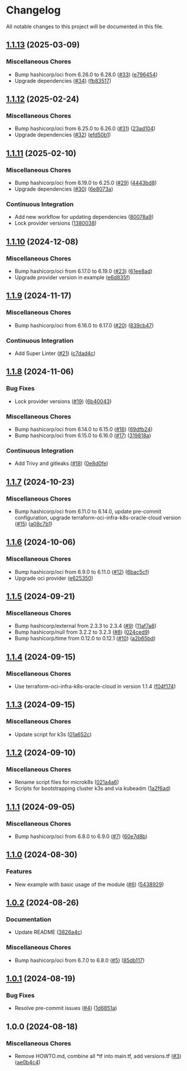 # Changelog

All notable changes to this project will be documented in this file.

## [1.1.13](https://github.com/sebastianczech/terraform-oci-conf-k8s-oracle-cloud/compare/v1.1.12...v1.1.13) (2025-03-09)

### Miscellaneous Chores

* Bump hashicorp/oci from 6.26.0 to 6.28.0 ([#33](https://github.com/sebastianczech/terraform-oci-conf-k8s-oracle-cloud/issues/33)) ([e796454](https://github.com/sebastianczech/terraform-oci-conf-k8s-oracle-cloud/commit/e796454edbc79b143832ec37a16a732e46f3925e))
* Upgrade dependencies ([#34](https://github.com/sebastianczech/terraform-oci-conf-k8s-oracle-cloud/issues/34)) ([fb83517](https://github.com/sebastianczech/terraform-oci-conf-k8s-oracle-cloud/commit/fb8351722abaecac625f4409260c792bd912c595))

## [1.1.12](https://github.com/sebastianczech/terraform-oci-conf-k8s-oracle-cloud/compare/v1.1.11...v1.1.12) (2025-02-24)

### Miscellaneous Chores

* Bump hashicorp/oci from 6.25.0 to 6.26.0 ([#31](https://github.com/sebastianczech/terraform-oci-conf-k8s-oracle-cloud/issues/31)) ([23ad104](https://github.com/sebastianczech/terraform-oci-conf-k8s-oracle-cloud/commit/23ad1042ea5574751cefbcbcf32c5a5d64276e2b))
* Upgrade dependencies ([#32](https://github.com/sebastianczech/terraform-oci-conf-k8s-oracle-cloud/issues/32)) ([efd50b1](https://github.com/sebastianczech/terraform-oci-conf-k8s-oracle-cloud/commit/efd50b1ea3476e8a05f2be7eda2a86b4aa4c7744))

## [1.1.11](https://github.com/sebastianczech/terraform-oci-conf-k8s-oracle-cloud/compare/v1.1.10...v1.1.11) (2025-02-10)

### Miscellaneous Chores

* Bump hashicorp/oci from 6.19.0 to 6.25.0 ([#29](https://github.com/sebastianczech/terraform-oci-conf-k8s-oracle-cloud/issues/29)) ([4443bd8](https://github.com/sebastianczech/terraform-oci-conf-k8s-oracle-cloud/commit/4443bd8d41834c052c61f388b579a825f3350c80))
* Upgrade dependencies ([#30](https://github.com/sebastianczech/terraform-oci-conf-k8s-oracle-cloud/issues/30)) ([6e8073a](https://github.com/sebastianczech/terraform-oci-conf-k8s-oracle-cloud/commit/6e8073af618d3069d538944312a7868513abbc2e))

### Continuous Integration

* Add new workflow for updating dependencies ([80078a9](https://github.com/sebastianczech/terraform-oci-conf-k8s-oracle-cloud/commit/80078a94bdd585e29f82adc9806050cea3765b0c))
* Lock provider versions ([1380038](https://github.com/sebastianczech/terraform-oci-conf-k8s-oracle-cloud/commit/13800385f8a595442d8e9391fec7533843d85e4d))

## [1.1.10](https://github.com/sebastianczech/terraform-oci-conf-k8s-oracle-cloud/compare/v1.1.9...v1.1.10) (2024-12-08)

### Miscellaneous Chores

* Bump hashicorp/oci from 6.17.0 to 6.19.0 ([#23](https://github.com/sebastianczech/terraform-oci-conf-k8s-oracle-cloud/issues/23)) ([61ee8ad](https://github.com/sebastianczech/terraform-oci-conf-k8s-oracle-cloud/commit/61ee8ad725e3f8e9f7c48ad8ea37a28a0abc36f5))
* Upgrade provider version in example ([e6d835f](https://github.com/sebastianczech/terraform-oci-conf-k8s-oracle-cloud/commit/e6d835f69e97d417ce6a33f37fb52045f0511920))

## [1.1.9](https://github.com/sebastianczech/terraform-oci-conf-k8s-oracle-cloud/compare/v1.1.8...v1.1.9) (2024-11-17)

### Miscellaneous Chores

* Bump hashicorp/oci from 6.16.0 to 6.17.0 ([#20](https://github.com/sebastianczech/terraform-oci-conf-k8s-oracle-cloud/issues/20)) ([839cb47](https://github.com/sebastianczech/terraform-oci-conf-k8s-oracle-cloud/commit/839cb472a5ddc5e14b2bbb560ee0d100fc79dcbd))

### Continuous Integration

* Add Super Linter ([#21](https://github.com/sebastianczech/terraform-oci-conf-k8s-oracle-cloud/issues/21)) ([c7dad4c](https://github.com/sebastianczech/terraform-oci-conf-k8s-oracle-cloud/commit/c7dad4ca2e5766c70cdbe65bf23e4c32f859d6eb))

## [1.1.8](https://github.com/sebastianczech/terraform-oci-conf-k8s-oracle-cloud/compare/v1.1.7...v1.1.8) (2024-11-06)

### Bug Fixes

* Lock provider versions ([#19](https://github.com/sebastianczech/terraform-oci-conf-k8s-oracle-cloud/issues/19)) ([6b40043](https://github.com/sebastianczech/terraform-oci-conf-k8s-oracle-cloud/commit/6b40043a5b9062232b54fbb8f4b3f354a68cbdc2))

### Miscellaneous Chores

* Bump hashicorp/oci from 6.14.0 to 6.15.0 ([#16](https://github.com/sebastianczech/terraform-oci-conf-k8s-oracle-cloud/issues/16)) ([69dfb24](https://github.com/sebastianczech/terraform-oci-conf-k8s-oracle-cloud/commit/69dfb24bb18dee2d6eeaaeba8014ab21dde6aeff))
* Bump hashicorp/oci from 6.15.0 to 6.16.0 ([#17](https://github.com/sebastianczech/terraform-oci-conf-k8s-oracle-cloud/issues/17)) ([319818a](https://github.com/sebastianczech/terraform-oci-conf-k8s-oracle-cloud/commit/319818a267acc4177fce48475cbee38d527becd5))

### Continuous Integration

* Add Trivy and gitleaks ([#18](https://github.com/sebastianczech/terraform-oci-conf-k8s-oracle-cloud/issues/18)) ([0e8d0fe](https://github.com/sebastianczech/terraform-oci-conf-k8s-oracle-cloud/commit/0e8d0fe0567c84901d70ac5f4f95c91806287789))

## [1.1.7](https://github.com/sebastianczech/terraform-oci-conf-k8s-oracle-cloud/compare/v1.1.6...v1.1.7) (2024-10-23)

### Miscellaneous Chores

* Bump hashicorp/oci from 6.11.0 to 6.14.0, update pre-commit configuration, upgrade terraform-oci-infra-k8s-oracle-cloud version ([#15](https://github.com/sebastianczech/terraform-oci-conf-k8s-oracle-cloud/issues/15)) ([a08c7b1](https://github.com/sebastianczech/terraform-oci-conf-k8s-oracle-cloud/commit/a08c7b1d271c7a30a0306f16ab017a42e942e674))

## [1.1.6](https://github.com/sebastianczech/terraform-oci-conf-k8s-oracle-cloud/compare/v1.1.5...v1.1.6) (2024-10-06)

### Miscellaneous Chores

* Bump hashicorp/oci from 6.9.0 to 6.11.0 ([#12](https://github.com/sebastianczech/terraform-oci-conf-k8s-oracle-cloud/issues/12)) ([6bac5cf](https://github.com/sebastianczech/terraform-oci-conf-k8s-oracle-cloud/commit/6bac5cf2fc480c3ddbfdc7399fa96d4d93711e91))
* Upgrade oci provider ([e625350](https://github.com/sebastianczech/terraform-oci-conf-k8s-oracle-cloud/commit/e625350494f58cd69dd5feb0d1e436ca95b1a202))

## [1.1.5](https://github.com/sebastianczech/terraform-oci-conf-k8s-oracle-cloud/compare/v1.1.4...v1.1.5) (2024-09-21)

### Miscellaneous Chores

* Bump hashicorp/external from 2.3.3 to 2.3.4 ([#9](https://github.com/sebastianczech/terraform-oci-conf-k8s-oracle-cloud/issues/9)) ([11af7a8](https://github.com/sebastianczech/terraform-oci-conf-k8s-oracle-cloud/commit/11af7a8bd9b0474c182b90d7cc79161f5a64a679))
* Bump hashicorp/null from 3.2.2 to 3.2.3 ([#8](https://github.com/sebastianczech/terraform-oci-conf-k8s-oracle-cloud/issues/8)) ([024ced9](https://github.com/sebastianczech/terraform-oci-conf-k8s-oracle-cloud/commit/024ced9755e2e215655a1cf41e7c96306faf8cd4))
* Bump hashicorp/time from 0.12.0 to 0.12.1 ([#10](https://github.com/sebastianczech/terraform-oci-conf-k8s-oracle-cloud/issues/10)) ([a2b65bd](https://github.com/sebastianczech/terraform-oci-conf-k8s-oracle-cloud/commit/a2b65bdd26283a556527a7b079fc26f751e63b4a))

## [1.1.4](https://github.com/sebastianczech/terraform-oci-conf-k8s-oracle-cloud/compare/v1.1.3...v1.1.4) (2024-09-15)

### Miscellaneous Chores

* Use terraform-oci-infra-k8s-oracle-cloud in version 1.1.4 ([f04f174](https://github.com/sebastianczech/terraform-oci-conf-k8s-oracle-cloud/commit/f04f1741906e0eac8e65cf0849d73bf1c2db5c76))

## [1.1.3](https://github.com/sebastianczech/terraform-oci-conf-k8s-oracle-cloud/compare/v1.1.2...v1.1.3) (2024-09-15)

### Miscellaneous Chores

* Update script for k3s ([01a652c](https://github.com/sebastianczech/terraform-oci-conf-k8s-oracle-cloud/commit/01a652c1a66b2bf85f78463c5e8012b410aac4c1))

## [1.1.2](https://github.com/sebastianczech/terraform-oci-conf-k8s-oracle-cloud/compare/v1.1.1...v1.1.2) (2024-09-10)

### Miscellaneous Chores

* Rename script files for microk8s ([021a4a6](https://github.com/sebastianczech/terraform-oci-conf-k8s-oracle-cloud/commit/021a4a62d5e112d6e3d55a243bcf2f12495cc68d))
* Scripts for bootstrapping cluster k3s and via kubeadm ([1a2f6ad](https://github.com/sebastianczech/terraform-oci-conf-k8s-oracle-cloud/commit/1a2f6ad0af6590c9d55e27501973fcfb545b1173))

## [1.1.1](https://github.com/sebastianczech/terraform-oci-conf-k8s-oracle-cloud/compare/v1.1.0...v1.1.1) (2024-09-05)

### Miscellaneous Chores

* Bump hashicorp/oci from 6.8.0 to 6.9.0 ([#7](https://github.com/sebastianczech/terraform-oci-conf-k8s-oracle-cloud/issues/7)) ([60e7d8b](https://github.com/sebastianczech/terraform-oci-conf-k8s-oracle-cloud/commit/60e7d8b2be0a322cea0cd5a82d2c22ca3adf78de))

## [1.1.0](https://github.com/sebastianczech/terraform-oci-conf-k8s-oracle-cloud/compare/v1.0.2...v1.1.0) (2024-08-30)

### Features

* New example with basic usage of the module ([#6](https://github.com/sebastianczech/terraform-oci-conf-k8s-oracle-cloud/issues/6)) ([5438929](https://github.com/sebastianczech/terraform-oci-conf-k8s-oracle-cloud/commit/54389293c1becc2f266f35ff1bb1129c633703e2))

## [1.0.2](https://github.com/sebastianczech/terraform-oci-conf-k8s-oracle-cloud/compare/v1.0.1...v1.0.2) (2024-08-26)

### Documentation

* Update README ([3826a4c](https://github.com/sebastianczech/terraform-oci-conf-k8s-oracle-cloud/commit/3826a4c1f6d7c6e70e19fa17edf89db5d0669d3e))

### Miscellaneous Chores

* Bump hashicorp/oci from 6.7.0 to 6.8.0 ([#5](https://github.com/sebastianczech/terraform-oci-conf-k8s-oracle-cloud/issues/5)) ([85db117](https://github.com/sebastianczech/terraform-oci-conf-k8s-oracle-cloud/commit/85db117fe332af31f15fa7e6f2e19f7adc4d4c02))

## [1.0.1](https://github.com/sebastianczech/terraform-oci-conf-k8s-oracle-cloud/compare/v1.0.0...v1.0.1) (2024-08-19)

### Bug Fixes

* Resolve pre-commit issues ([#4](https://github.com/sebastianczech/terraform-oci-conf-k8s-oracle-cloud/issues/4)) ([1d6851a](https://github.com/sebastianczech/terraform-oci-conf-k8s-oracle-cloud/commit/1d6851aa6d46ad4651f9c3940662578145ab8ba3))

## 1.0.0 (2024-08-18)

### Miscellaneous Chores

* Remove HOWTO.md, combine all *tf into main.tf, add versions.tf ([#3](https://github.com/sebastianczech/terraform-oci-conf-k8s-oracle-cloud/issues/3)) ([ae0b4c4](https://github.com/sebastianczech/terraform-oci-conf-k8s-oracle-cloud/commit/ae0b4c44d578d8e6978e55ffd66ebec894cc79b9))
